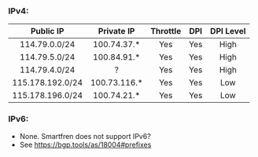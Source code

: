 ### IPv4:
| Public IP | Private IP | Throttle | DPI | DPI Level |
| :---: | :---: | :---: | :---: | :---: |
| 114.79.0.0/24 | 100.74.37.* | Yes | Yes | High |
| 114.79.5.0/24 | 100.84.91.* | Yes | Yes | High |
| 114.79.4.0/24 | ? | Yes | Yes | High |
| 115.178.192.0/24 | 100.73.116.* | Yes | Yes | Low |
| 115.178.196.0/24 | 100.74.21.* | Yes | Yes | Low |
### IPv6:
- None. Smartfren does not support IPv6?
- See https://bgp.tools/as/18004#prefixes
